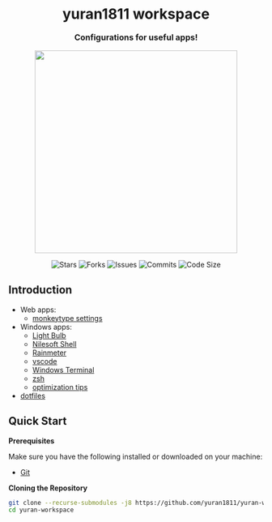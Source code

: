 <h1 align="center">yuran1811 workspace</h1>
<p align="center" style="font-size:16px"><strong>Configurations for useful apps!</strong></p>
<p align="center">  
  <img src="https://raw.githubusercontent.com/catppuccin/catppuccin/main/assets/palette/macchiato.png" width="400" />
</p>

<p align="center">
  <img alt="Stars" src="https://badgen.net/github/stars/yuran1811/yuran-workspace">
  <img alt="Forks" src="https://badgen.net/github/forks/yuran1811/yuran-workspace">
  <img alt="Issues" src="https://badgen.net/github/issues/yuran1811/yuran-workspace">
  <img alt="Commits" src="https://badgen.net/github/commits/yuran1811/yuran-workspace">
  <img alt="Code Size" src="https://img.shields.io/github/languages/code-size/yuran1811/yuran-workspace">
</p>

## Introduction

- Web apps:
  - [monkeytype settings](./.apps/websites/monkeytype-settings.json)
- Windows apps:
  - [Light Bulb](./.apps/windows/light-bulb/)
  - [Nilesoft Shell](./.apps/windows/nilesoft/)
  - [Rainmeter](./.apps/windows/rainmeter/)
  - [vscode](./.apps/windows/vscode/)
  - [Windows Terminal](./.apps/windows/windows-terminal/)
  - [zsh](./.apps/windows/zsh/)
  - [optimization tips](./.apps/optimization-tips.md)
- [dotfiles](https://github.com/yuran1811/dotfiles)

## Quick Start

**Prerequisites**

Make sure you have the following installed or downloaded on your machine:

- [Git](https://git-scm.com/)

**Cloning the Repository**

```bash
git clone --recurse-submodules -j8 https://github.com/yuran1811/yuran-workspace.git
cd yuran-workspace
```
